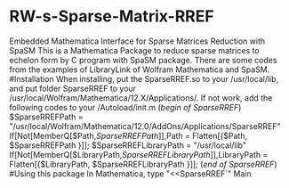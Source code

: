 # RW-s-Sparse-Matrix-RREF
Embedded Mathematica Interface for Sparse Matrices Reduction with SpaSM
This is a Mathematica Package to reduce sparse matrices to echelon form by C program with SpaSM package.
There are some codes from the examples of LibraryLink of Wolfram Mathematica and SpaSM.
#Installation
  When installing, put the SparseRREF.so to your /usr/local/lib, and put folder SparseRREF to your /usr/local/Wolfram/Mathematica/12.X/Applications/.
  If not work, add the following codes to your /Autoload/init.m
    (*begin of SparseRREF*)
    $SparseRREFPath = "/usr/local/Wolfram/Mathematica/12.0/AddOns/Applications/SparseRREF"
    If[Not[MemberQ[$Path,$SparseRREFPath]],$Path = Flatten[{$Path, $SparseRREFPath }]];
    $SparseRREFLibraryPath = "/usr/local/lib"
    If[Not[MemberQ[$LibraryPath,$SparseRREFLibraryPath]],$LibraryPath = Flatten[{$LibraryPath, $SparseRREFLibraryPath }]];
    (*end of SparseRREF*)
#Using this package
  In Mathematica, type "<<SparseRREF`"
  Main
